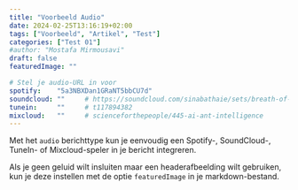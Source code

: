 ```yaml
---
title: "Voorbeeld Audio"
date: 2024-02-25T13:16:19+02:00
tags: ["Voorbeeld", "Artikel", "Test"]
categories: ["Test 01"]
#author: "Mostafa Mirmousavi"
draft: false
featuredImage: ""

# Stel je audio-URL in voor
spotify:    "5a3NBXDan1GRaNT5bbCU7d"
soundcloud: ""     # https://soundcloud.com/sinabathaie/sets/breath-of-life-1
tunein:     ""     # t117894382
mixcloud:   ""     # scienceforthepeople/445-ai-ant-intelligence
---
```


Met het `audio` berichttype kun je eenvoudig een Spotify-, SoundCloud-, TuneIn- of Mixcloud-speler in je bericht integreren.

Als je geen geluid wilt insluiten maar een headerafbeelding wilt gebruiken, kun je deze instellen met de optie `featuredImage` in je markdown-bestand.

